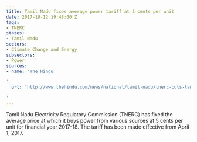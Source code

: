 ```yaml
---
title: Tamil Nadu fixes average power tariff at 5 cents per unit
date: 2017-10-12 19:48:00 Z
tags:
- TNERC
states:
- Tamil Nadu
sectors:
- Climate Change and Energy
subsectors:
- Power
sources:
- name: 'The Hindu

'
  url: 'http://www.thehindu.com/news/national/tamil-nadu/tnerc-cuts-tangedcos-long-term-power-cost-by-7/article19806538.ece

'
---
```


Tamil Nadu Electricity Regulatory Commission (TNERC) has fixed the average price at which it buys power from various sources at 5 cents per unit for financial year 2017-18. The tariff has been made effective from April 1, 2017.
